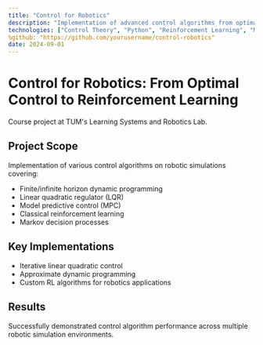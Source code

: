 ```yaml
---
title: "Control for Robotics"
description: "Implementation of advanced control algorithms from optimal control to reinforcement learning"
technologies: ["Control Theory", "Python", "Reinforcement Learning", "MPC"]
%github: "https://github.com/yourusername/control-robotics"
date: 2024-09-01
---
```


# Control for Robotics: From Optimal Control to Reinforcement Learning

Course project at TUM's Learning Systems and Robotics Lab.

## Project Scope
Implementation of various control algorithms on robotic simulations covering:

- Finite/infinite horizon dynamic programming
- Linear quadratic regulator (LQR)
- Model predictive control (MPC)
- Classical reinforcement learning
- Markov decision processes

## Key Implementations
- Iterative linear quadratic control
- Approximate dynamic programming
- Custom RL algorithms for robotics applications

## Results
Successfully demonstrated control algorithm performance across multiple robotic simulation environments.
